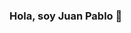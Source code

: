 ### Hola, soy Juan Pablo 👋

<!--
**Pablo2467/Pablo2467** is a ✨ _special_ ✨ repository because its `README.md` (this file) appears on your GitHub profile.

Soy Juan Pablo Valverde Barreiro, un estudiante de ingenieria de sistemas de la universidad CORHUILA, Me dedico a desarrollar paginas o aplicaciones web mediante lenguajes de programacion como Javascript y python.

Estoy en las materias 
 ** Estructura de datos**
 ** Programacion 2**
 ** Arquitectura de computadores**
 ** Fisica 2 **
 ** Calculo Multivariado **
 ** Etica Profesional **

## Contacto:

Correo electronico: [jpvalverde-2023a@corhuila.edu.co] (mail to:jpvalverde-2023a@corhuila.edu.co)

Here are some ideas to get you started:

- 🔭 I’m currently working on ...
- 🌱 I’m currently learning ...
- 👯 I’m looking to collaborate on ...
- 🤔 I’m looking for help with ...
- 💬 Ask me about ...
- 📫 How to reach me: ...
- 😄 Pronouns: ...
- ⚡ Fun fact: ...
-->
